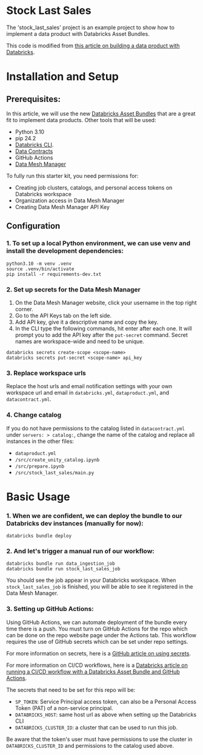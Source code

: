 # Stock Last Sales

The 'stock_last_sales' project is an example project to show how to implement a data product with 
Databricks Asset Bundles.

This code is modified from [this article on building a data product with Databricks](https://www.datamesh-architecture.com/howto/build-a-dataproduct-with-databricks).

# Installation and Setup 
## Prerequisites:
In this article, we will use the new [Databricks Asset Bundles](https://docs.databricks.com/en/dev-tools/bundles/index.html) that are a great fit to implement data products.
Other tools that will be used:
  - Python 3.10
  - pip 24.2 
  - [Databricks CLI](https://docs.databricks.com/en/dev-tools/cli/tutorial.html).
  - [Data Contracts](https://cli.datacontract.com/)
  - GitHub Actions
  - [Data Mesh Manager](https://datamesh-manager.com/)

To fully run this starter kit, you need permissions for:
  - Creating job clusters, catalogs, and personal access tokens on Databricks workspace
  - Organization access in Data Mesh Manager
  - Creating Data Mesh Manager API Key

## Configuration

### 1. To set up a local Python environment, we can use venv and install the development dependencies:

```
python3.10 -m venv .venv
source .venv/bin/activate
pip install -r requirements-dev.txt
```

### 2. Set up secrets for the Data Mesh Manager
  1. On the Data Mesh Manager website, click your username in the top right corner.
  2. Go to the API Keys tab on the left side.
  3. Add API key, give it a descriptive name and copy the key.
  4. In the CLI type the following commands, hit enter after each one. It will prompt you to add the API key after the `put-secret` command. Secret names are workspace-wide and need to be unique.

```
databricks secrets create-scope <scope-name>
databricks secrets put-secret <scope-name> api_key
```

### 3. Replace workspace urls
Replace the host urls and email notification settings with your own workspace url and email in `databricks.yml`, `dataproduct.yml`, and `datacontract.yml`.

### 4. Change catalog 
If you do not have permissions to the catalog listed in `datacontract.yml` under `servers: > catalog:`, change the name of the catalog and replace all instances in the other files:
  - `dataproduct.yml`
  - `/src/create_unity_catalog.ipynb`
  - `/src/prepare.ipynb`
  - `/src/stock_last_sales/main.py`
    
# Basic Usage
### 1. When we are confident, we can deploy the bundle to our Databricks dev instances (manually for now):

```
databricks bundle deploy
```

### 2. And let's trigger a manual run of our workflow:
```
databricks bundle run data_ingestion_job
databricks bundle run stock_last_sales_job
```
You should see the job appear in your Databricks workspace. When `stock_last_sales_job` is finished, you will be able to see it registered in the Data Mesh Manager.

### 3. Setting up GitHub Actions:
Using GitHub Actions, we can automate deployment of the bundle every time there is a push. You must turn on GitHub Actions for the repo which can be done on the repo website page under the Actions tab. This workflow requires the use of GitHub secrets which can be set under repo settings. 

For more information on secrets, here is a [GitHub article on using secrets](https://docs.github.com/en/actions/security-guides/using-secrets-in-github-actions). 

For more information on CI/CD workflows, here is a [Databricks article on running a CI/CD workflow with a Databricks Asset Bundle and GitHub Actions](https://docs.databricks.com/en/dev-tools/bundles/ci-cd.html).

The secrets that need to be set for this repo will be:
  - `SP_TOKEN`: Service Principal access token, can also be a Personal Access Token (PAT) of a non-service principal.
  - `DATABRICKS_HOST`: same host url as above when setting up the Databricks CLI
  - `DATABRICKS_CLUSTER_ID`: a cluster that can be used to run this job.

Be aware that the token's user must have permissions to use the cluster in `DATABRICKS_CLUSTER_ID` and permissions to the catalog used above.



